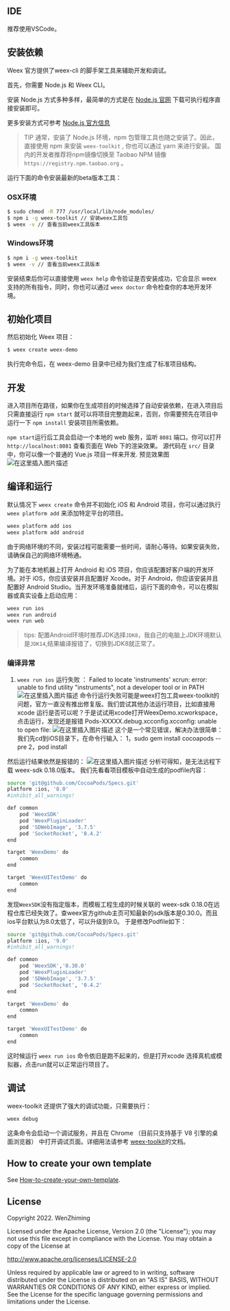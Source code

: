 ## IDE

推荐使用VSCode。

## 安装依赖

Weex 官方提供了weex-cli 的脚手架工具来辅助开发和调试。

首先，你需要 Node.js 和 Weex CLI。

安装 Node.js 方式多种多样，最简单的方式是在 [Node.js 官网](https://nodejs.org/en/?spm=a2c7j.-zh-guide-develop-setup-develop-environment.0.0.82e61a8eOyxGdn) 下载可执行程序直接安装即可。

更多安装方式可参考 [Node.js 官方信息](https://nodejs.org/en/download/?spm=a2c7j.-zh-guide-develop-setup-develop-environment.0.0.82e61a8eOyxGdn)

> TIP
通常，安装了 Node.js 环境，npm 包管理工具也随之安装了。因此，直接使用 npm 来安装 `weex-toolkit` , 你也可以通过 yarn 来进行安装。
国内的开发者推荐将npm镜像切换至 Taobao NPM 镜像 `https://registry.npm.taobao.org` 。

运行下面的命令安装最新的beta版本工具：

### OSX环境

```bash
$ sudo chmod -R 777 /usr/local/lib/node_modules/
$ npm i -g weex-toolkit // 安装weex工具包
$ weex -v // 查看当前weex工具版本
```

### Windows环境

```bash
$ npm i -g weex-toolkit 
$ weex -v // 查看当前weex工具版本
```

安装结束后你可以直接使用 `weex help` 命令验证是否安装成功，它会显示 weex 支持的所有指令，同时，你也可以通过 `weex doctor` 命令检查你的本地开发环境。

## 初始化项目
然后初始化 Weex 项目：

```bash
$ weex create weex-demo
```

执行完命令后，在 weex-demo 目录中已经为我们生成了标准项目结构。

## 开发
进入项目所在路径，如果你在生成项目的时候选择了自动安装依赖，在进入项目后只需直接运行 `npm start` 就可以将项目完整跑起来，否则，你需要预先在项目中运行一下 `npm install` 安装项目所需依赖。  

`npm start`运行后工具会启动一个本地的 web 服务，监听 `8081` 端口。你可以打开 `http://localhost:8081` 查看页面在 Web 下的渲染效果。 源代码在 `src/` 目录中，你可以像一个普通的 Vue.js 项目一样来开发.
预览效果图
![在这里插入图片描述](https://img-blog.csdnimg.cn/7767a7a77ef043c480448fac94d18451.png?x-oss-process=image/watermark,type_d3F5LXplbmhlaQ,shadow_50,text_Q1NETiBAemhpbWluZ3dlbg==,size_20,color_FFFFFF,t_70,g_se,x_16)

## 编译和运行
默认情况下 `weex create` 命令并不初始化 iOS 和 Android 项目，你可以通过执行 `weex platform add` 来添加特定平台的项目。

```bash
weex platform add ios
weex platform add android
```

由于网络环境的不同，安装过程可能需要一些时间，请耐心等待。如果安装失败，请确保自己的网络环境畅通。

为了能在本地机器上打开 Android 和 iOS 项目，你应该配置好客户端的开发环境。对于 iOS，你应该安装并且配置好 Xcode。对于 Android，你应该安装并且配置好 Android Studio。当开发环境准备就绪后，运行下面的命令，可以在模拟器或真实设备上启动应用：

```bash
weex run ios
weex run android
weex run web
```
>tips:
>配置Android环境时推荐JDK选择`JDK8`，我自己的电脑上JDK环境默认是`JDK14`,结果编译报错了，切换到JDK8就正常了。

### 编译异常
1. `weex run ios` 运行失败 ：
Failed to locate 'instruments' 
xcrun: error: unable to find utility "instruments", not a developer tool or in PATH
![在这里插入图片描述](https://img-blog.csdnimg.cn/0138945eab6f41a39f1827499181a441.png?x-oss-process=image/watermark,type_d3F5LXplbmhlaQ,shadow_50,text_Q1NETiBAemhpbWluZ3dlbg==,size_20,color_FFFFFF,t_70,g_se,x_16)
命令行运行失败可能是weex打包工具weex-toolkit的问题，官方一直没有推出修复版。我们尝试其他办法运行项目，比如直接用xcode 运行是否可以呢？于是试试用xcode打开WeexDemo.xcworkspace，点击运行，发现还是报错 Pods-XXXXX.debug.xcconfig.xcconfig: unable to open file:
![在这里插入图片描述](https://img-blog.csdnimg.cn/1f7a7a6c24ef4fc7b12676238a2f5374.png?x-oss-process=image/watermark,type_d3F5LXplbmhlaQ,shadow_50,text_Q1NETiBAemhpbWluZ3dlbg==,size_19,color_FFFFFF,t_70,g_se,x_16)
这个是一个常见错误，解决办法很简单：
我们先cd到iOS目录下，在命令行输入：
1，sudo gem install cocoapods --pre
2，pod install

然后运行结果依然是报错的：
![在这里插入图片描述](https://img-blog.csdnimg.cn/4075364e608b47cbb6ec9103c2208671.png?x-oss-process=image/watermark,type_d3F5LXplbmhlaQ,shadow_50,text_Q1NETiBAemhpbWluZ3dlbg==,size_20,color_FFFFFF,t_70,g_se,x_16)
分析可得知，是无法远程下载 weex-sdk 0.18.0版本。
我们先看看项目模板中自动生成的podfile内容：
```bash
source 'git@github.com/CocoaPods/Specs.git'
platform :ios, '8.0'
#inhibit_all_warnings!

def common
	pod 'WeexSDK'
    pod 'WeexPluginLoader'
    pod 'SDWebImage', '3.7.5'
    pod 'SocketRocket', '0.4.2'
end

target 'WeexDemo' do
    common
end

target 'WeexUITestDemo' do
    common
end
```
发现`WeexSDK`没有指定版本，而模板工程生成的时候关联的 weex-sdk 0.18.0在远程仓库已经失效了。查weex官方github主页可知最新的sdk版本是0.30.0。而且ios平台默认为8.0太低了，可以升级到9.0。
于是修改Podfile如下：

```bash
source 'git@github.com/CocoaPods/Specs.git'
platform :ios, '9.0'
#inhibit_all_warnings!

def common
	pod 'WeexSDK','0.30.0'
    pod 'WeexPluginLoader'
    pod 'SDWebImage', '3.7.5'
    pod 'SocketRocket', '0.4.2'
end

target 'WeexDemo' do
    common
end

target 'WeexUITestDemo' do
    common
end
```
这时候运行 `weex run ios` 命令依旧是跑不起来的，但是打开xcode 选择真机或模拟器，点击run就可以正常运行项目了。
## 调试
weex-toolkit 还提供了强大的调试功能，只需要执行：

```bash
weex debug
```

这条命令会启动一个调试服务，并且在 Chrome （目前只支持基于 V8 引擎的桌面浏览器） 中打开调试页面。详细用法请参考 [weex-toolkit](http://doc.weex.io/zh/guide/develop/weex_cli.html#%E7%B3%BB%E7%BB%9F%E7%BB%84%E4%BB%B6)的文档。

## How to create your own template

See [How-to-create-your-own-template](https://github.com/weex-templates/How-to-create-your-own-template).

## License

Copyright 2022. WenZhiming

Licensed under the Apache License, Version 2.0 (the "License");
you may not use this file except in compliance with the License.
You may obtain a copy of the License at

   <http://www.apache.org/licenses/LICENSE-2.0>

Unless required by applicable law or agreed to in writing, software
distributed under the License is distributed on an "AS IS" BASIS,
WITHOUT WARRANTIES OR CONDITIONS OF ANY KIND, either express or implied.
See the License for the specific language governing permissions and
limitations under the License.